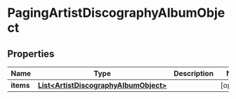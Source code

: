 # PagingArtistDiscographyAlbumObject

## Properties
Name | Type | Description | Notes
------------ | ------------- | ------------- | -------------
**items** | [**List&lt;ArtistDiscographyAlbumObject&gt;**](ArtistDiscographyAlbumObject.md) |  |  [optional]
